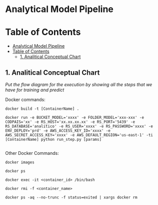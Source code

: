 # Analytical Model Pipeline

# Table of Contents

- [Analytical Model Pipeline](#analytical-model-pipeline)
- [Table of Contents](#table-of-contents)
  - [1. Analitical Conceptual Chart](#1-analitical-conceptual-chart)
   

## 1. Analitical Conceptual Chart
*Put the flow diagram for the execution by showing all the steps that we have for training and predict*


Docker commands:
```
docker build -t [ContainerName] .

docker run -e BUCKET_MODEL='xxxx' -e FOLDER_MODEL='xxx-xxx' -e CODPAIS='xx' -e RS_HOST='xx.xx.xx.xx' -e RS_PORT='5439' -e RS_DATABASE='analitico' -e RS_USER='xxxx' -e RS_PASSWORD='xxxx' -e ENV_DEPLOY='prd' -e AWS_ACCESS_KEY_ID='xxxx' -e AWS_SECRET_ACCESS_KEY='xxxx' -e AWS_DEFAULT_REGION='us-east-1' -ti [ContainerName] python run_step.py [params]


```


Other Docker Commands:
```
docker images

docker ps

docker exec -it <container_id> /bin/bash

docker rmi -f <container_name>

docker ps -aq --no-trunc -f status=exited | xargs docker rm
```
